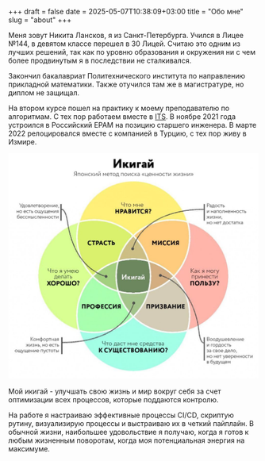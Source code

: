 +++ 
draft = false
date = 2025-05-07T10:38:09+03:00
title = "Обо мне"
slug = "about" 
+++

Меня зовут Никита Лансков, я из Санкт-Петербурга. Учился в Лицее №144, в девятом классе перешел в 30 Лицей. Считаю это одним из лучших решений, так как по уровню образования и окружения ни с чем более продвинутым я в последствии не сталкивался.  

Закончил бакалавриат Политехнического института по направлению прикладной математики. Также отучился там же в магистратуре, но диплом не защищал. 

На втором курсе пошел на практику к моему преподавателю по алгоритмам. С тех пор работаем вместе в [ITS](https://www.linkedin.com/company/itsxyz/). В ноябре 2021 года устроился в Российский EPAM на позицию старшего инженера. В марте 2022 релоцировался вместе с компанией в Турцию, с тех пор живу в Измире. 

![Икигай](img/ikigai-ru.jpg)

Мой икигай - улучшать свою жизнь и мир вокруг себя за счет оптимизации всех процессов, которые поддаются контролю.

На работе я настраиваю эффективные процессы CI/CD, скриптую рутину, визуализирую процессы и выстраиваю их в четкий пайплайн. В обычной жизни, наибольшее удовольствие я получаю, когда я готов к любым жизненным поворотам, когда моя потенциальная энергия на максимуме. 